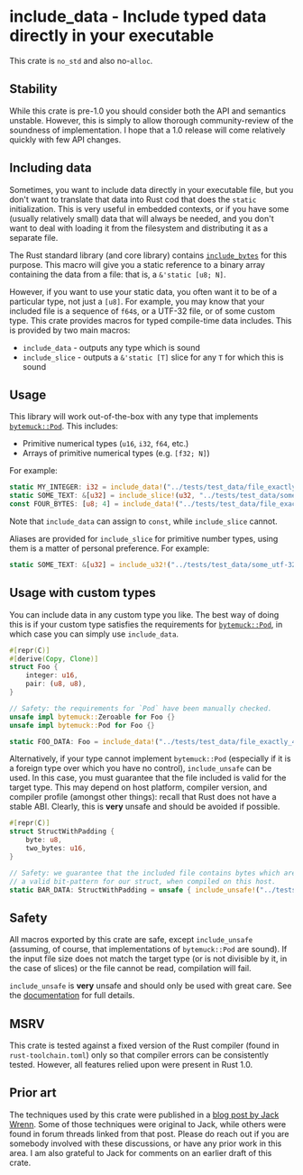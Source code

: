# include_data - Include typed data directly in your executable

This crate is `no_std` and also no-`alloc`.

## Stability

While this crate is pre-1.0 you should consider both the API and semantics
unstable. However, this is simply to allow thorough community-review of the
soundness of implementation. I hope that a 1.0 release will come relatively
quickly with few API changes.

## Including data

Sometimes, you want to include data directly in your executable file, but
you don't want to translate that data into Rust cod that does the `static`
initialization. This is very useful in embedded contexts, or if you have
some (usually relatively small) data that will always be needed, and you
don't want to deal with loading it from the filesystem and distributing it
as a separate file.

The Rust standard library (and core library) contains
[`include_bytes`](https://doc.rust-lang.org/stable/core/macro.include_bytes.html)
for this purpose. This macro will give you a static reference to a binary array
containing the data from a
file: that is, a `&'static [u8; N]`.

However, if you want to use your static data, you often want it to be of a
particular type, not just a `[u8]`. For example, you may know that your
included file is a sequence of `f64`s, or a UTF-32 file, or of some
custom type. This crate provides macros for typed compile-time data
includes. This is provided by two main macros:

- `include_data` - outputs any type which is sound
- `include_slice` - outputs a `&'static [T]` slice for any `T` for which
                    this is sound

 ## Usage

 This library will work out-of-the-box with any type that implements
 [`bytemuck::Pod`](https://docs.rs/bytemuck/1.13.1/bytemuck/derive.Pod.html).
 This includes:

 - Primitive numerical types (`u16`, `i32`, `f64`, etc.)
 - Arrays of primitive numerical types (e.g. `[f32; N]`)

 For example:
 ```rust
 static MY_INTEGER: i32 = include_data!("../tests/test_data/file_exactly_4_bytes_long");
 static SOME_TEXT: &[u32] = include_slice!(u32, "../tests/test_data/some_utf-32_file");
 const FOUR_BYTES: [u8; 4] = include_data!("../tests/test_data/file_exactly_4_bytes_long");
 ```

 Note that `include_data` can assign to `const`, while `include_slice` cannot.

 Aliases are provided for `include_slice` for primitive number types, using
 them is a matter of personal preference. For example:
 ```rust
 static SOME_TEXT: &[u32] = include_u32!("../tests/test_data/some_utf-32_file");
 ```

 ## Usage with custom types

 You can include data in any custom type you like. The best way of doing this
 is if your custom type satisfies the requirements for
 [`bytemuck::Pod`](https://docs.rs/bytemuck/1.13.1/bytemuck/derive.Pod.html),
 in which case you can simply use `include_data`.

 ```rust
 #[repr(C)]
 #[derive(Copy, Clone)]
 struct Foo {
     integer: u16,
     pair: (u8, u8),
 }

 // Safety: the requirements for `Pod` have been manually checked.
 unsafe impl bytemuck::Zeroable for Foo {}
 unsafe impl bytemuck::Pod for Foo {}

 static FOO_DATA: Foo = include_data!("../tests/test_data/file_exactly_4_bytes_long");
 ```

 Alternatively, if your type cannot implement `bytemuck::Pod` (especially
 if it is a foreign type over which you have no control), `include_unsafe`
 can be used. In this case, you must guarantee that the file included is
 valid for the target type. This may depend on host platform, compiler
 version, and compiler profile (amongst other things): recall that Rust does
 not have a stable ABI. Clearly, this is **very** unsafe and should be
 avoided if possible.

 ```rust
 #[repr(C)]
 struct StructWithPadding {
     byte: u8,
     two_bytes: u16,
 }

 // Safety: we guarantee that the included file contains bytes which are
 // a valid bit-pattern for our struct, when compiled on this host.
 static BAR_DATA: StructWithPadding = unsafe { include_unsafe!("../tests/test_data/file_exactly_4_bytes_long") };
 ```

 ## Safety

 All macros exported by this crate are safe, except `include_unsafe`
 (assuming, of course, that implementations of `bytemuck::Pod` are sound). If
 the input file size does not match the target type (or is not divisible by
 it, in the case of slices) or the file cannot be read, compilation will
 fail.

 `include_unsafe` is **very** unsafe and should only be used with great care.
 See the
 [documentation](https://docs.rs/include_data/latest/include_data/macro.include_unsafe.html)
 for full details.

 ## MSRV

 This crate is tested against a fixed version of the Rust compiler (found
 in `rust-toolchain.toml`) only so that compiler errors can be consistently
 tested. However, all features relied upon were present in Rust 1.0.

 ## Prior art

 The techniques used by this crate were published in a
 [blog post by Jack Wrenn](https://jack.wrenn.fyi/blog/include-transmute/).
 Some of those techniques were original to Jack, while others were found
 in forum threads linked from that post. Please do reach out if you are
 somebody involved with these discussions, or have any prior work in this
 area. I am also grateful to Jack for comments on an earlier draft of this
 crate.